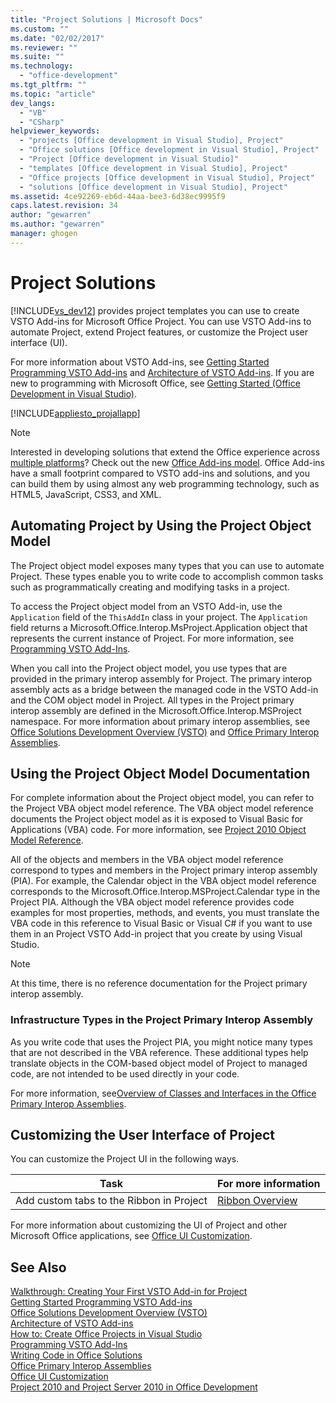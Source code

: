 ```yaml
---
title: "Project Solutions | Microsoft Docs"
ms.custom: ""
ms.date: "02/02/2017"
ms.reviewer: ""
ms.suite: ""
ms.technology: 
  - "office-development"
ms.tgt_pltfrm: ""
ms.topic: "article"
dev_langs: 
  - "VB"
  - "CSharp"
helpviewer_keywords: 
  - "projects [Office development in Visual Studio], Project"
  - "Office solutions [Office development in Visual Studio], Project"
  - "Project [Office development in Visual Studio]"
  - "templates [Office development in Visual Studio], Project"
  - "Office projects [Office development in Visual Studio], Project"
  - "solutions [Office development in Visual Studio], Project"
ms.assetid: 4ce92269-eb6d-44aa-bee3-6d38ec9995f9
caps.latest.revision: 34
author: "gewarren"
ms.author: "gewarren"
manager: ghogen
---
```

# Project Solutions
  [!INCLUDE[vs_dev12](../vsto/includes/vs-dev12-md.md)] provides project templates you can use to create VSTO Add-ins for Microsoft Office Project. You can use VSTO Add-ins to automate Project, extend Project features, or customize the Project user interface (UI).  
  
 For more information about VSTO Add-ins, see [Getting Started Programming VSTO Add-ins](../vsto/getting-started-programming-vsto-add-ins.md) and [Architecture of VSTO Add-ins](../vsto/architecture-of-vsto-add-ins.md). If you are new to programming with Microsoft Office, see [Getting Started &#40;Office Development in Visual Studio&#41;](../vsto/getting-started-office-development-in-visual-studio.md).  
  
 [!INCLUDE[appliesto_projallapp](../vsto/includes/appliesto-projallapp-md.md)]  
  
> [!NOTE]  
>  Interested in developing solutions that extend the Office experience across [multiple platforms](https://dev.office.com/add-in-availability)? Check out the new [Office Add-ins model](https://dev.office.com/docs/add-ins/overview/office-add-ins). Office Add-ins have a small footprint compared to VSTO add-ins and solutions, and you can build them by using almost any web programming technology, such as HTML5, JavaScript, CSS3, and XML.  
  
## Automating Project by Using the Project Object Model  
 The Project object model exposes many types that you can use to automate Project. These types enable you to write code to accomplish common tasks such as programmatically creating and modifying tasks in a project.  
  
 To access the Project object model from an VSTO Add-in, use the `Application` field of the `ThisAddIn` class in your project. The `Application` field returns a Microsoft.Office.Interop.MsProject.Application object that represents the current instance of Project. For more information, see [Programming VSTO Add-Ins](../vsto/programming-vsto-add-ins.md).  
  
 When you call into the Project object model, you use types that are provided in the primary interop assembly for Project. The primary interop assembly acts as a bridge between the managed code in the VSTO Add-in and the COM object model in Project. All types in the Project primary interop assembly are defined in the Microsoft.Office.Interop.MSProject namespace. For more information about primary interop assemblies, see [Office Solutions Development Overview &#40;VSTO&#41;](../vsto/office-solutions-development-overview-vsto.md) and [Office Primary Interop Assemblies](../vsto/office-primary-interop-assemblies.md).  
  
## Using the Project Object Model Documentation  
 For complete information about the Project object model, you can refer to the Project VBA object model reference. The VBA object model reference documents the Project object model as it is exposed to Visual Basic for Applications (VBA) code. For more information, see [Project 2010 Object Model Reference](http://go.microsoft.com/fwlink/?LinkId=199771).  
  
 All of the objects and members in the VBA object model reference correspond to types and members in the Project primary interop assembly (PIA). For example, the Calendar object in the VBA object model reference corresponds to the Microsoft.Office.Interop.MSProject.Calendar type in the Project PIA. Although the VBA object model reference provides code examples for most properties, methods, and events, you must translate the VBA code in this reference to Visual Basic or Visual C# if you want to use them in an Project VSTO Add-in project that you create by using Visual Studio.  
  
> [!NOTE]  
>  At this time, there is no reference documentation for the Project primary interop assembly.  
  
### Infrastructure Types in the Project Primary Interop Assembly  
 As you write code that uses the Project PIA, you might notice many types that are not described in the VBA reference. These additional types help translate objects in the COM-based object model of Project to managed code, are not intended to be used directly in your code.  
  
 For more information, see[Overview of Classes and Interfaces in the Office Primary Interop Assemblies](http://go.microsoft.com/fwlink/?LinkId=189592).  
  
## Customizing the User Interface of Project  
 You can customize the Project UI in the following ways.  
  
|Task|For more information|  
|----------|--------------------------|  
|Add custom tabs to the Ribbon in Project|[Ribbon Overview](../vsto/ribbon-overview.md)|  
  
 For more information about customizing the UI of Project and other Microsoft Office applications, see [Office UI Customization](../vsto/office-ui-customization.md).  
  
## See Also  
 [Walkthrough: Creating Your First VSTO Add-in for Project](../vsto/walkthrough-creating-your-first-vsto-add-in-for-project.md)   
 [Getting Started Programming VSTO Add-ins](../vsto/getting-started-programming-vsto-add-ins.md)   
 [Office Solutions Development Overview &#40;VSTO&#41;](../vsto/office-solutions-development-overview-vsto.md)   
 [Architecture of VSTO Add-ins](../vsto/architecture-of-vsto-add-ins.md)   
 [How to: Create Office Projects in Visual Studio](../vsto/how-to-create-office-projects-in-visual-studio.md)   
 [Programming VSTO Add-Ins](../vsto/programming-vsto-add-ins.md)   
 [Writing Code in Office Solutions](../vsto/writing-code-in-office-solutions.md)   
 [Office Primary Interop Assemblies](../vsto/office-primary-interop-assemblies.md)   
 [Office UI Customization](../vsto/office-ui-customization.md)   
 [Project 2010 and Project Server 2010 in Office Development](http://go.microsoft.com/fwlink/?LinkId=199016)  
  
  